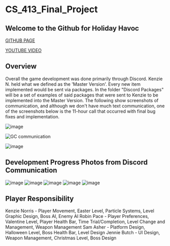 # CS_413_Final_Project

## Welcome to the Github for Holiday Havoc

[GITHUB PAGE](https://jen5812.github.io/CS_413_Final_Project/)

[YOUTUBE VIDEO](https://youtu.be/p3w5AYf25DI)

## Overview
Overall the game development was done primarily through Discord. Kenzie N. held what we defined as the 'Master Version'. Every new item implemented would be sent via packages. In the folder "Discord Packages" will be a set of examples of said packages that were sent to Kenzie to be implemented into the Master Version. The following show screenshots of communication, and although  we don't have much text communication, one of the screenshots below is the 11-hour call that occurred with final bug fixes and implementation.

![image](https://github.com/JEN5812/CS_413_Final_Project/assets/113068008/7404ba2d-ae3a-4a9d-9646-5c33d9442bea)


![GC communication](https://cdn.discordapp.com/attachments/669938270767153158/1181652693022933052/image.png?ex=6581d6d4&is=656f61d4&hm=d4c58921671acf5a2329385078dcec6e1fabc0a24e7f0ae62a2633d894bb4368&)

![image](https://github.com/JEN5812/CS_413_Final_Project/assets/113068008/309e9d2d-8823-46b2-9685-f0cbc4fef10f)

## Development Progress Photos from Discord Communication

![image](https://github.com/JEN5812/CS_413_Final_Project/assets/113068008/bf33e445-ec36-47e3-b759-202ecffba159)
![image](https://github.com/JEN5812/CS_413_Final_Project/assets/113068008/5a8a3311-a110-4b67-b9ed-143d79389295)
![image](https://github.com/JEN5812/CS_413_Final_Project/assets/113068008/d6b24bb2-de39-458b-b021-915906464eae)
![image](https://github.com/JEN5812/CS_413_Final_Project/assets/113068008/1f4c3bcc-eb99-44b3-9e2e-2e9ef4c79658)
![image](https://github.com/JEN5812/CS_413_Final_Project/assets/113068008/af718f64-91e5-4550-be17-33f9299a1e7d)

## Player Responsibility
Kenzie Norris - Player Movement, Easter Level, Particle Systems, Level Graphic Design, Boss AI, Enemy AI
Robin Pace - Player Preferences, Valentine Level, Player Health Bar, Time Trial/Completion, Level Change and Management, Weapon Management
Sam Asher - Platform Design, Halloween Level, Boss Health Bar, Level Design
Jennie Butch - UI Design, Weapon Management, Christmas Level, Boss Design



